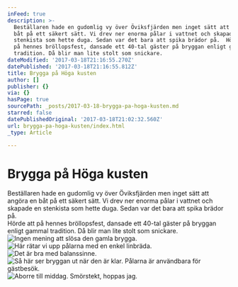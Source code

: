 ```yaml
---
inFeed: true
description: >-
  Beställaren hade en gudomlig vy över Öviksfjärden men inget sätt att angöra en
  båt på ett säkert sätt. Vi drev ner enorma pålar i vattnet och skapade en
  stenkista som hette duga. Sedan var det bara att spika brädor på.  Hörde att
  på hennes bröllopsfest, dansade ett 40-tal gäster på bryggan enligt gammal
  tradition. Då blir man lite stolt som snickare.
dateModified: '2017-03-18T21:16:55.270Z'
datePublished: '2017-03-18T21:16:55.812Z'
title: Brygga på Höga kusten
author: []
publisher: {}
via: {}
hasPage: true
sourcePath: _posts/2017-03-18-brygga-pa-hoga-kusten.md
starred: false
datePublishedOriginal: '2017-03-18T21:02:32.560Z'
url: brygga-pa-hoga-kusten/index.html
_type: Article

---
```

# Brygga på Höga kusten

Beställaren hade en gudomlig vy över Öviksfjärden men inget sätt att angöra en båt på ett säkert sätt. Vi drev ner enorma pålar i vattnet och skapade en stenkista som hette duga. Sedan var det bara att spika brädor på.   
Hörde att på hennes bröllopsfest, dansade ett 40-tal gäster på bryggan enligt gammal tradition. Då blir man lite stolt som snickare.
![Ingen mening att slösa den gamla brygga.](https://the-grid-user-content.s3-us-west-2.amazonaws.com/be897d1b-287b-4505-987f-fdfa68a93140.jpg)
![Här rätar vi upp pålarna med en enkel linbräda.](https://the-grid-user-content.s3-us-west-2.amazonaws.com/c050dd67-2d14-486b-8878-a1eb7827ea37.jpg)
![Det är bra med balanssinne.](https://the-grid-user-content.s3-us-west-2.amazonaws.com/eb06fa19-ef06-4008-b2c2-a20d8e49c076.jpg)
![Så här ser bryggan ut när den är klar. Pålarna är användbara för gästbesök.](https://the-grid-user-content.s3-us-west-2.amazonaws.com/db5f319b-06f1-49c9-9d53-71548ebcf985.jpg)
![Aborre till middag. Smörstekt, hoppas jag.](https://the-grid-user-content.s3-us-west-2.amazonaws.com/8a9754c7-f530-49b3-aa4e-18eee4846a9a.jpg)